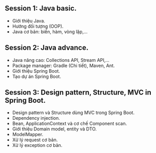 ## Session 1: Java basic.
- Giới thiệu Java.
- Hướng đối tượng (OOP).
- Java cơ bản: biến, hàm, vòng lặp,...

## Session 2: Java advance.
- Java nâng cao: Collections API, Stream API,...
- Package manager: Gradle (Chi tiết), Maven, Ant.
- Giới thiệu Spring Boot.
- Tạo dự án Spring Boot.

## Session 3: Design pattern, Structure, MVC in Spring Boot.
- Design pattern và Structure dùng MVC trong Spring Boot.
- Dependency injection.
- Bean, ApplicationContext và cơ chế Component scan.
- Giới thiệu Domain model, entity và DTO.
- ModelMapper.
- Xử lý request cơ bản.
- Xử lý exception cơ bản.
